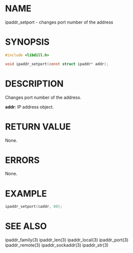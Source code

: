 # NAME

ipaddr_setport - changes port number of the address

# SYNOPSIS

```c
#include <libdill.h>

void ipaddr_setport(const struct ipaddr* addr);
```

# DESCRIPTION

Changes port number of the address.

**addr**: IP address object.

# RETURN VALUE

None.

# ERRORS

None.

# EXAMPLE

```c
ipaddr_setport(&addr, 80);
```
# SEE ALSO

ipaddr_family(3) ipaddr_len(3) ipaddr_local(3) ipaddr_port(3) ipaddr_remote(3) ipaddr_sockaddr(3) ipaddr_str(3) 
